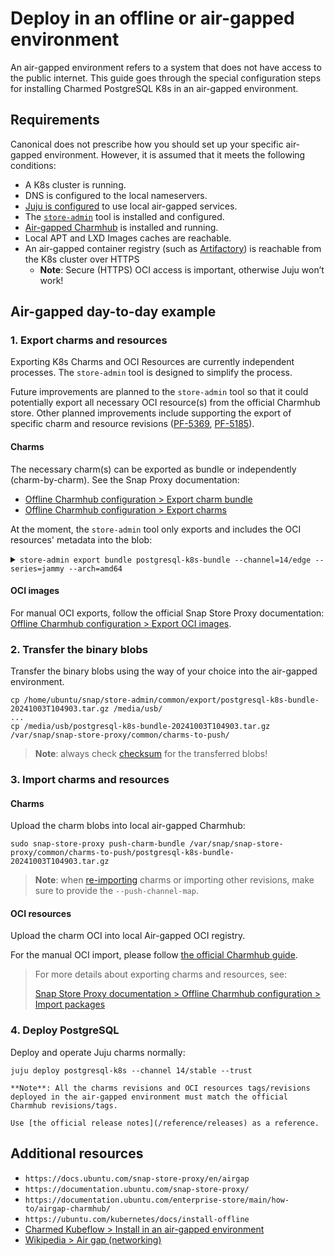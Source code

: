 # Deploy in an offline or air-gapped environment

An air-gapped environment refers to a system that does not have access to the public internet.
This guide goes through the special configuration steps for installing Charmed PostgreSQL K8s in an air-gapped environment.

## Requirements

Canonical does not prescribe how you should set up your specific air-gapped environment. However, it is assumed that it meets the following conditions:

* A K8s cluster is running.
* DNS is configured to the local nameservers.
* [Juju is configured](https://documentation.ubuntu.com/enterprise-store/main/how-to/airgap-charmhub/#configure-juju) to use local air-gapped services.
* The [`store-admin`](https://snapcraft.io/store-admin) tool is installed and configured.
* [Air-gapped Charmhub](https://documentation.ubuntu.com/enterprise-store/main/how-to/airgap-charmhub/#offline-charmhub-configuration) is installed and running.
* Local APT and LXD Images caches are reachable.
* An air-gapped container registry (such as [Artifactory](https://jfrog.com/artifactory/)) is reachable from the K8s cluster over HTTPS
  *  **Note**: Secure (HTTPS) OCI access is important, otherwise Juju won’t work!

## Air-gapped day-to-day example

### 1. Export charms and resources
Exporting K8s Charms and OCI Resources are currently independent processes. The `store-admin` tool is designed to simplify the process. 

Future improvements are planned to the `store-admin` tool so that it could potentially export all necessary OCI resource(s) from the official Charmhub store. Other planned improvements include supporting the export of specific charm and resource revisions ([PF-5369](https://warthogs.atlassian.net/browse/PF-5369), [PF-5185](https://warthogs.atlassian.net/browse/PF-5185)).

#### Charms
 The necessary charm(s) can be exported as bundle or independently (charm-by-charm). See the Snap Proxy documentation:
* [Offline Charmhub configuration > Export charm bundle](https://documentation.ubuntu.com/enterprise-store/main/how-to/airgap-charmhub/#export-charm-bundles)
* [Offline Charmhub configuration > Export charms](https://documentation.ubuntu.com/enterprise-store/main/how-to/airgap-charmhub/#export-charms)

At the moment, the `store-admin` tool only exports and includes the OCI resources' metadata into the blob:

<details> 
<summary> <code>store-admin export bundle postgresql-k8s-bundle --channel=14/edge --series=jammy --arch=amd64</code></summary>

```
Downloading postgresql-k8s-bundle revision 141 (14/edge)
[####################################]  100%
Downloading data-integrator revision 71 (edge)
[####################################]  100%
Downloading grafana-agent-k8s revision 93 (edge)
[####################################]  100%
Downloading resources for grafana-agent-k8s
Downloading oci-image resource agent-image revision 45
[####################################]  100%
Falling back to OCI image subpath from online Charmhub for 'agent-image' in charm 'grafana-agent-k8s'.
Downloading pgbouncer-k8s revision 301 (1/edge)
[####################################]  100%
Downloading resources for pgbouncer-k8s
Downloading oci-image resource pgbouncer-image revision 85
[####################################]  100%
Falling back to OCI image subpath from online Charmhub for 'pgbouncer-image' in charm 'pgbouncer-k8s'.
Downloading postgresql-k8s revision 406 (14/edge)
[####################################]  100%
Downloading resources for postgresql-k8s
Downloading oci-image resource postgresql-image revision 164
[####################################]  100%
Falling back to OCI image subpath from online Charmhub for 'postgresql-image' in charm 'postgresql-k8s'.
Downloading postgresql-test-app revision 254 (edge)
[####################################]  100%
Downloading s3-integrator revision 59 (edge)
[####################################]  100%
Downloading self-signed-certificates revision 200 (edge)
[####################################]  100%
Downloading sysbench revision 78 (edge)
[####################################]  100%
Successfully exported charm bundle postgresql-k8s-bundle: /home/ubuntu/snap/store-admin/common/export/postgresql-k8s-bundle-20241003T104903.tar.gz
```
</details>

#### OCI images
For manual OCI exports, follow the official Snap Store Proxy documentation: [Offline Charmhub configuration > Export OCI images](https://documentation.ubuntu.com/enterprise-store/main/how-to/airgap-charmhub/#export-oci-images).

### 2. Transfer the binary blobs 

Transfer the binary blobs using the way of your choice into the air-gapped environment.

```text
cp /home/ubuntu/snap/store-admin/common/export/postgresql-k8s-bundle-20241003T104903.tar.gz /media/usb/
...
cp /media/usb/postgresql-k8s-bundle-20241003T104903.tar.gz /var/snap/snap-store-proxy/common/charms-to-push/
```
> **Note**: always check [checksum](https://en.wikipedia.org/wiki/Checksum) for the transferred blobs!

### 3. Import charms and resources

#### Charms
 Upload the charm blobs into local air-gapped Charmhub:
```text
sudo snap-store-proxy push-charm-bundle /var/snap/snap-store-proxy/common/charms-to-push/postgresql-k8s-bundle-20241003T104903.tar.gz
```
> **Note**: when [re-importing](https://documentation.ubuntu.com/enterprise-store/main/how-to/airgap-charmhub/#import-packages) charms or importing other revisions, make sure to provide the `--push-channel-map`.

#### OCI resources

Upload the charm OCI into local Air-gapped OCI registry.

For the manual OCI import, please follow [the official Charmhub guide](https://documentation.ubuntu.com/enterprise-store/main/how-to/airgap-charmhub/#import-packages).

> For more details about exporting charms and resources, see:
>
> [Snap Store Proxy documentation > Offline Charmhub configuration > Import packages](https://documentation.ubuntu.com/enterprise-store/main/how-to/airgap-charmhub/#import-packages)

### 4. Deploy PostgreSQL

 Deploy and operate Juju charms normally:
```text
juju deploy postgresql-k8s --channel 14/stable --trust
```
```{note}
**Note**: All the charms revisions and OCI resources tags/revisions deployed in the air-gapped environment must match the official Charmhub revisions/tags. 

Use [the official release notes](/reference/releases) as a reference.
```

## Additional resources

* `https://docs.ubuntu.com/snap-store-proxy/en/airgap`
* `https://documentation.ubuntu.com/snap-store-proxy/`
* `https://documentation.ubuntu.com/enterprise-store/main/how-to/airgap-charmhub/`
* `https://ubuntu.com/kubernetes/docs/install-offline`
* [Charmed Kubeflow > Install in an air-gapped environment](https://charmed-kubeflow.io/docs/install-in-an-airgapped-environment)
*  [Wikipedia > Air gap (networking)](https://en.wikipedia.org/wiki/Air_gap_(networking))


